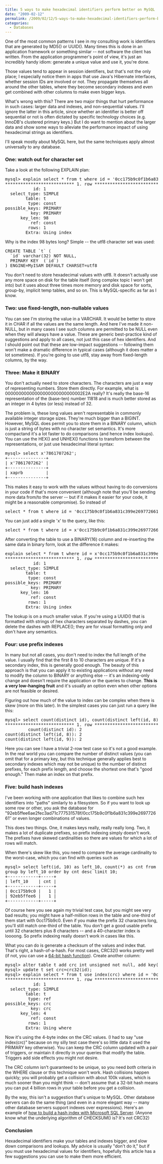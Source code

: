 ```yaml
---
title: 5 ways to make hexadecimal identifiers perform better on MySQL
date: "2009-02-12"
permalink: /2009/02/12/5-ways-to-make-hexadecimal-identifiers-perform-better-on-mysql/
categories:
  - Databases
---
```

One of the most common patterns I see in my consulting work is identifiers that are generated by MD5() or UUID(). Many times this is done in an application framework or something similar -- not software the client has written. From the application programmer's point of view, it's just an incredibly handy idiom: generate a unique value and use it, you're done.

Those values tend to appear in session identifiers, but that's not the only place; I especially notice them in apps that use Java's Hibernate interfaces, whether session IDs are involved or not. They propagate themselves all around the other tables, where they become secondary indexes and even get combined with other columns to make even bigger keys.

What's wrong with this? There are two major things that hurt performance in such cases: larger data and indexes, and non-sequential values. I'll ignore the latter in this article, since whether an identifier is better off sequential or not is often dictated by specific technology choices (e.g. InnoDB's clustered primary keys.) But I do want to mention about the larger data and show some ways to alleviate the performance impact of using hexadecimal strings as identifiers.

I'll speak mostly about MySQL here, but the same techniques apply almost universally to any database.

### One: watch out for character set

Take a look at the following EXPLAIN plan:

<pre>mysql&gt; explain select * from t where id = '0cc175b9c0f1b6a831c399e269772661'\G
*************************** 1. row ***************************
           id: 1
  select_type: SIMPLE
        table: t
         type: const
possible_keys: PRIMARY
          key: PRIMARY
      key_len: 98
          ref: const
         rows: 1
        Extra: Using index
</pre>

Why is the index 98 bytes long? Simple -- the utf8 character set was used:

<pre>CREATE TABLE `t` (
  `id` varchar(32) NOT NULL,
  PRIMARY KEY  (`id`)
) ENGINE=MyISAM DEFAULT CHARSET=utf8
</pre>

You don't need to store hexadecimal values with utf8. It doesn't actually use any more space on disk for the table itself (long complex topic I won't get into) but it uses about three times more memory and disk space for sorts, group-by, implicit temp tables, and so on. This is MySQL-specific as far as I know.

### Two: use fixed-length, non-nullable values

You can see I'm storing the value in a VARCHAR. It would be better to store it in CHAR if all the values are the same length. And here I've made it non-NULL, but in many cases I see such columns are permitted to be NULL even when they will always have a value. These are generic best-practice kind of suggestions and apply to all cases, not just this case of hex identifiers. And I should point out that these are low-impact suggestions -- following them won't make a dramatic difference in typical cases (although it does matter a lot sometimes). If you're going to use utf8, stay away from fixed-length columns, by the way.

### Three: Make it BINARY

You don't actually need to store characters. The characters are just a way of representing numbers. Store them directly. For example, what is 00000000000000000000000000002E2A really? It's really the base-16 representation of the (base-ten) number 11818 and is much better stored as an integer in 4 bytes (or less) instead of 32.

The problem is, these long values aren't representable in commonly available integer storage sizes. They're much bigger than a BIGINT. However, MySQL does permit you to store them in a BINARY column, which is just a string of bytes with no character set semantics. It's more compactand it's a lot faster to do comparisons (and hence index lookups). You can use the HEX() and UNHEX() functions to transform between the representations, or just use hexadecimal literal syntax: 
<pre>mysql&gt; select x'7861707262';
+---------------+
| x'7861707262' |
+---------------+
| xaprb         | 
+---------------+
</pre>

This makes it easy to work with the values without having to do conversions in your code if that's more convenient (although note that you'll be sending more data from/to the server -- but if it makes it easier for your code, it might be a reasonable compromise). So instead of

<pre>select * from t where id = '0cc175b9c0f1b6a831c399e269772661';
</pre>

You can just add a single 'x' to the query, like this:

<pre>select * from t where id = x'0cc175b9c0f1b6a831c399e269772661';
</pre>

After converting the table to use a BINARY(16) column and re-inserting the same data in binary form, look at the difference it makes:

<pre>explain select * from t where id = x'0cc175b9c0f1b6a831c399e269772661'\G
*************************** 1. row ***************************
           id: 1
  select_type: SIMPLE
        table: t
         type: const
possible_keys: PRIMARY
          key: PRIMARY
      key_len: 16
          ref: const
         rows: 1
        Extra: Using index
</pre>

The lookup is on a much smaller value. If you're using a UUID() that is formatted with strings of hex characters separated by dashes, you can delete the dashes with REPLACE(); they are for visual formatting only and don't have any semantics.

### Four: use prefix indexes

In many but not all cases, you don't need to index the full length of the value. I usually find that the first 8 to 10 characters are unique. If it's a secondary index, this is generally good enough. The beauty of this approach is that you can apply it to existing applications without any need to modify the column to BINARY or anything else -- it's an indexing-only change and doesn't require the application or the queries to change. **This is a very low-hanging fruit** and it's usually an option even when other options are not feasible or desired.

Figuring out how much of the value to index can be complex when there is skew (more on this later). In the simplest cases you can just run a query like this:

<pre>mysql&gt; select count(distinct id), count(distinct left(id, 8)), count(distinct left(id, 9)) from t\G
*************************** 1. row ***************************
         count(distinct id): 2
count(distinct left(id, 8)): 2
count(distinct left(id, 9)): 2
</pre>

Here you can see I have a trivial 2-row test case so it's not a good example. In the real world you can compare the number of distinct values (you can omit that for a primary key, but this technique generally applies best to secondary indexes which may not be unique) to the number of distinct prefixes, for each prefix length, and choose the shortest one that's "good enough." Then make an index on that prefix.

### Five: build hash indexes

I've been working with one application that likes to combine such hex identifiers into "paths" similarly to a filesystem. So if you want to look up some row or other, you ask the database for "92eb5ffee6ae2fec3ad71c777531578f/0cc175b9c0f1b6a831c399e269772661&#8243; or even longer combinations of values.

This does two things. One, it makes keys really, really really long. Two, it makes a lot of duplicate prefixes, so prefix indexing simply doesn't work. The prefixes have skewed cardinalities so there are values for which a lot of rows will match.

When there's skew like this, you need to compare the average cardinality to the worst-case, which you can find with queries such as

<pre>mysql&gt; select left(id, 10) as left_10, count(*) as cnt from t
group by left_10 order by cnt desc limit 10;
+------------+-----+
| left_10    | cnt |
+------------+-----+
| 0cc175b9c0 |   1 | 
| 92eb5ffee6 |   1 | 
+------------+-----+
</pre>

Of course here you see again my trivial test case, but you might see very bad results; you might have a half-million rows in the table and one-third of them start with 0cc175b9c0. Even if you make the prefix 32 characters long, you'll still match one-third of the table. You don't get a good usable prefix until 32 characters plus 8 characters -- and a 40-character index is loooong. So prefix indexing really doesn't work in cases like this.

What you can do is generate a checksum of the values and index that. That's right, a hash-of-a-hash. For most cases, CRC32() works pretty well (if not, you can use a [64-bit hash function][1]). Create another column: 
<pre>mysql&gt; alter table t add crc int unsigned not null, add key(crc);
mysql&gt; update t set crc=crc32(id);
mysql&gt; explain select * from t use index(crc) where id = '0cc175b9c0f1b6a831c399e269772661' and crc=crc32('0cc175b9c0f1b6a831c399e269772661')\G
*************************** 1. row ***************************
           id: 1
  select_type: SIMPLE
        table: t
         type: ref
possible_keys: crc
          key: crc
      key_len: 4
          ref: const
         rows: 1
        Extra: Using where
</pre>

Now it's using the 4-byte index on the CRC values. (I had to say "use index(crc)" because on my silly test case there's so little data it used the PRIMARY key otherwise). You can keep the CRC column updated with a pair of triggers, or maintain it directly in your queries that modify the table. Triggers add side effects you might not desire.

The CRC column isn't guaranteed to be unique, so you need *both* criteria in the WHERE clause or this technique won't work. Hash collisions happen quickly; you will probably get a collision with about 100k values, which is much sooner than you might think -- don't assume that a 32-bit hash means you can put 4 billion rows in your table before you get a collision.

By the way, this isn't a suggestion that's unique to MySQL. Other database servers can do the same thing (and even in a more elegant way -- many other database servers support indexes over expressions). Here's an example of [how to build a hash index with Microsoft SQL Server][2]. (Anyone know what the underlying algorithm of CHECKSUM() is? It's not CRC32)

### Conclusion

Hexadecimal identifiers make your tables and indexes bigger, and slow down comparisons and lookups. My advice is usually "don't do it," but if you must use hexadecimal values for identifiers, hopefully this article has a few suggestions you can use to make them more efficient.

 [1]: http://www.xaprb.com/blog/2008/03/09/a-very-fast-fnv-hash-function-for-mysql/
 [2]: http://msdn.microsoft.com/en-us/library/aa258245(SQL.80).aspx
